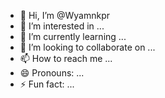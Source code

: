- 👋 Hi, I’m @Wyamnkpr
- 👀 I’m interested in ...
- 🌱 I’m currently learning ...
- 💞️ I’m looking to collaborate on ...
- 📫 How to reach me ...
- 😄 Pronouns: ...
- ⚡ Fun fact: ...

<!---
Wyamnkpr/Wyamnkpr is a ✨ special ✨ repository because its `README.md` (this file) appears on your GitHub profile.
You can click the Preview link to take a look at your changes.
--->
